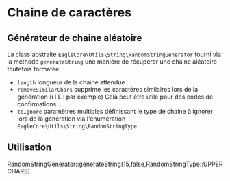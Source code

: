 # Chaine de caractères

## Générateur de chaine aléatoire

La class abstraite <code>EagleCore\Utils\String\RandomStringGenerator</code> fourni via la méthode <code>generateString</code> une manière de récupérer une chaine aléatoire toutefois formatée

- <code>length</code> longueur de la chaine attendue
- <code>removeSimilarChars</code> supprime les caractères similaires lors de la génération (i I L l par exemple)
    <note>Celà peut être utile pour des codes de confirmations ...</note>
- <code>toIgnore</code> paramètres multiples définissant le type de chaine à ignorer lors de la génération via l'énumération <code>EagleCore\Utils\String\RandomStringType</code>

## Utilisation

<code-block lang="php">RandomStringGenerator::generateString(15,false,RandomStringType::UPPERCHARS)</code-block>

